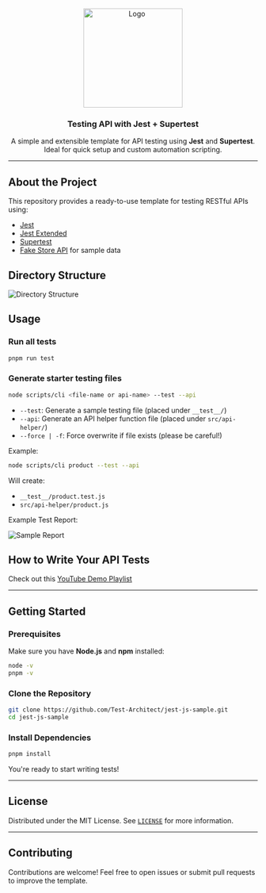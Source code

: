 <!-- PROJECT LOGO -->
<br />
<p align="center">
  <a href="https://github.com/fredysiswanto/">
    <img src="https://fredysiswanto.github.io/projects/assets/images/logo_white.svg" alt="Logo" width="200" height="auto">
  </a>
</p>

<h3 align="center">Testing API with Jest + Supertest</h3>

<p align="center">
   A simple and extensible template for API testing using <strong>Jest</strong> and <strong>Supertest</strong>. <br/>
  Ideal for quick setup and custom automation scripting.
</p>

---

## About the Project

This repository provides a ready-to-use template for testing RESTful APIs using:

- [Jest](https://jestjs.io/docs/)
- [Jest Extended](https://jest-extended.jestcommunity.dev/docs/matchers/)
- [Supertest](https://github.com/ladjs/supertest#readme)
- [Fake Store API](https://fakestoreapi.com/) for sample data

## Directory Structure

![Directory Structure](image.png)

## Usage

### Run all tests

```bash
pnpm run test
```

### Generate starter testing files

```bash
node scripts/cli <file-name or api-name> --test --api
```

- `--test`: Generate a sample testing file (placed under `__test__/`)
- `--api`: Generate an API helper function file (placed under `src/api-helper/`)
- `--force | -f`: Force overwrite if file exists (please be careful!)

Example:

```bash
node scripts/cli product --test --api
```

Will create:

- `__test__/product.test.js`
- `src/api-helper/product.js`

Example Test Report:

![Sample Report](sample_report.png)

## How to Write Your API Tests

Check out this [YouTube Demo Playlist](https://www.youtube.com/playlist?list=PLm2QKf1dhlBAZ2MUieV2sAV5-Vdvl-ICh)

---

## Getting Started

### Prerequisites

Make sure you have **Node.js** and **npm** installed:

```bash
node -v
pnpm -v
```

### Clone the Repository

```bash
git clone https://github.com/Test-Architect/jest-js-sample.git
cd jest-js-sample
```

### Install Dependencies

```bash
pnpm install
```

You're ready to start writing tests!

---

## License

Distributed under the MIT License. See [`LICENSE`](LICENSE) for more information.

---

## Contributing

Contributions are welcome! Feel free to open issues or submit pull requests to improve the template.
